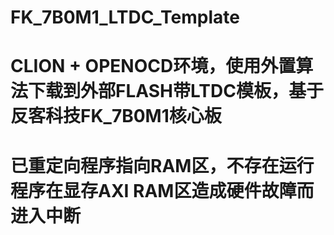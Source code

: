# FK_7B0M1_LTDC_Template
# CLION + OPENOCD环境，使用外置算法下载到外部FLASH带LTDC模板，基于反客科技FK_7B0M1核心板
# 已重定向程序指向RAM区，不存在运行程序在显存AXI RAM区造成硬件故障而进入中断
